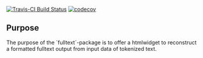 
[![Travis-CI Build
Status](https://api.travis-ci.org/PolMine/fulltext.svg?branch=master)](https://travis-ci.org/PolMine/fulltext)
[![codecov](https://codecov.io/gh/PolMine/fulltext/branch/master/graph/badge.svg)](https://codecov.io/gh/PolMine/fulltext/branch/master)

## Purpose

The purpose of the ´fulltext´-package is to offer a htmlwidget to
reconstruct a formatted fulltext output from input data of tokenized
text.
